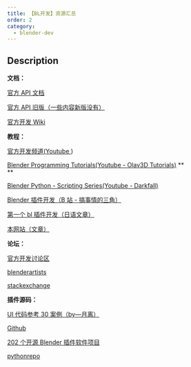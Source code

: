```yaml
---
title: 【BL开发】资源汇总
order: 2
category:
  - blender-dev
---
```


## Description

**文档：**

[官方 API 文档](https://docs.blender.org/api/current/)

[官方 API 旧版（一些内容新版没有）](https://docs.blender.org/api/2.79/)

[官方开发 Wiki](https://wiki.blender.org/wiki/Main_Page)

**教程：**

[官方开发频道(](https://www.youtube.com/channel/UCAsj9iReHzLEYv9QawGzIOg)[Youtube
](https://www.youtube.com/channel/UCAsj9iReHzLEYv9QawGzIOg))

[Blender Programming Tutorials(Youtube - Olav3D
Tutorials)](https://www.youtube.com/playlist?list=PLunr0YiKm4r4OqzEfMrGSPYS1WuvaSRu5)
\*\*  
\*\*

[Blender Python - Scripting Series(Youtube -
Darkfall)](https://www.youtube.com/watch?v=cyt0O7saU4Q&list=PLFtLHTf5bnym_wk4DcYIMq1DkjqB7kDb-&ab_channel=Darkfall)

[Blender 插件开发（B 站 -
搞事情的三角）](https://space.bilibili.com/27206875/search/video?keyword=blender%E6%8F%92%E4%BB%B6%E5%BC%80%E5%8F%91)

[第一个 bl 插件开发（日语文章）](https://colorful-pico.net/introduction-to-addon-development-in-blender/2.8/index.html)

[本网站（文章）](https://www.yuelili.com/category/blender/bl-development/)

**论坛：**

[官方开发讨论区](https://devtalk.blender.org/)

[blenderartists](https://blenderartists.org/c/coding/13)

[stackexchange](https://blender.stackexchange.com/?tags=scripting)

**插件源码：**

[UI 代码参考 30 案例（by—月离）](https://www.yuelili.com/?p=19619)

[Github](https://github.com/search?q=blender+addon)

[202 个开源 Blender 插件软件项目](https://opensourcelibs.com/libs/blender-addon)

[pythonrepo](https://pythonrepo.com/tag/blender-addon)
